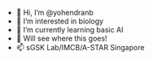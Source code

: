 - 👋 Hi, I’m @yohendranb
- 👀 I’m interested in biology
- 🌱 I’m currently learning basic AI
- 💞️ Will see where this goes!
- 📫 sGSK Lab/IMCB/A-STAR Singapore

<!---
yohendranb/yohendranb is a ✨ special ✨ repository because its `README.md` (this file) appears on your GitHub profile.
You can click the Preview link to take a look at your changes.
--->
